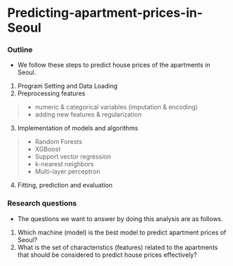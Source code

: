 # Predicting-apartment-prices-in-Seoul

### Outline
* We follow these steps to predict house prices of the apartments in Seoul.

1. Program Setting and Data Loading
2. Preprocessing features
>* numeric & categorical variables (imputation & encoding)
>* adding new features & regularization
3. Implementation of models and algorithms
>* Random Forests
>* XGBoost
>* Support vector regression
>* k-nearest neighbors
>* Multi-layer perceptron
4. Fitting, prediction and evaluation


### Research questions
* The questions we want to answer by doing this analysis are as follows.

1. Which machine (model) is the best model to predict apartment prices of Seoul?
2. What is the set of characteristics (features) related to the apartments that should be considered to predict house prices effectively?
